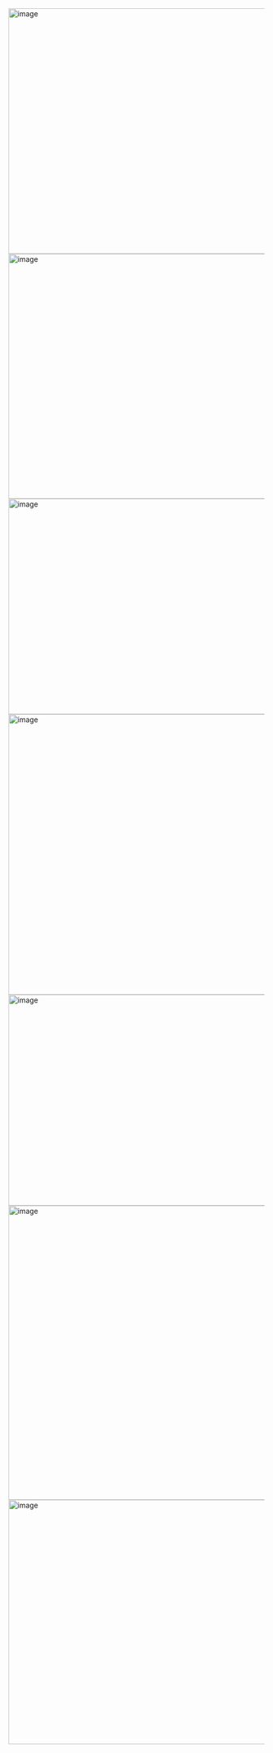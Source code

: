 <img width="545" height="483" alt="image" src="https://github.com/user-attachments/assets/8adec44d-5937-4415-9c90-33141ae2cfd5" />
<img width="540" height="482" alt="image" src="https://github.com/user-attachments/assets/a262f371-1475-4cd7-a4da-cea4c7394d27" />
<img width="542" height="424" alt="image" src="https://github.com/user-attachments/assets/53665187-808f-4d12-a012-8ff79ed9c386" />
<img width="551" height="552" alt="image" src="https://github.com/user-attachments/assets/5cb648dc-f1fe-452d-86ce-3390aeca2023" />
<img width="534" height="415" alt="image" src="https://github.com/user-attachments/assets/eef27521-7181-48fe-86c3-7daa163380e3" />
<img width="534" height="579" alt="image" src="https://github.com/user-attachments/assets/6dddfb99-06a6-4268-bbdc-fd94bb070a4d" />
<img width="534" height="481" alt="image" src="https://github.com/user-attachments/assets/2c94efc7-0636-4174-b167-c162d5a6cfed" />

